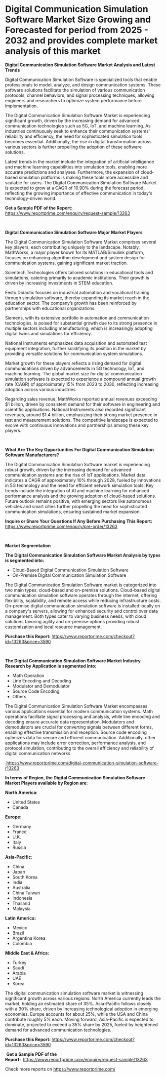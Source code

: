 <p><h1>Digital Communication Simulation Software Market Size Growing and Forecasted for period from 2025 - 2032 and provides complete market analysis of this market</h1></p><p><strong>Digital Communication Simulation Software Market Analysis and Latest Trends</strong></p>
<p><p>Digital Communication Simulation Software is specialized tools that enable professionals to model, analyze, and design communication systems. These software solutions facilitate the simulation of various communication protocols, channel behaviors, and signal processing techniques, allowing engineers and researchers to optimize system performance before implementation. </p><p>The Digital Communication Simulation Software Market is experiencing significant growth, driven by the increasing demand for advanced communication technologies such as 5G, IoT, and machine learning. As industries continuously seek to enhance their communication systems' reliability and efficiency, the need for sophisticated simulation tools becomes essential. Additionally, the rise in digital transformation across various sectors is further propelling the adoption of these software solutions.</p><p>Latest trends in the market include the integration of artificial intelligence and machine learning capabilities into simulation tools, enabling more accurate predictions and analyses. Furthermore, the expansion of cloud-based simulation platforms is making these tools more accessible and scalable for users. The Digital Communication Simulation Software Market is expected to grow at a CAGR of 10.90% during the forecast period, reflecting the growing importance of effective communication in today's technology-driven world.</p></p>
<p><strong>Get a Sample PDF of the Report:&nbsp;</strong> <a href="https://www.reportprime.com/enquiry/request-sample/13263?utm_campaign=3443&utm_medium=2&utm_source=Github&utm_content=ia&utm_term=20032025&utm_id=digital-communication-simulation-software">https://www.reportprime.com/enquiry/request-sample/13263</a></p>
<p>&nbsp;</p>
<p><strong>Digital Communication Simulation Software Major Market Players</strong></p>
<p><p>The Digital Communication Simulation Software Market comprises several key players, each contributing uniquely to the landscape. Notably, MathWorks, a major player known for its MATLAB/Simulink platform, focuses on enhancing algorithm development and system design for communication systems, gaining significant market traction.</p><p>Scientech Technologies offers tailored solutions in educational tools and simulations, catering primarily to academic institutions. Their growth is driven by increasing investments in STEM education.</p><p>Festo Didactic focuses on industrial automation and vocational training through simulation software, thereby expanding its market reach in the education sector. The company’s growth has been reinforced by partnerships with educational organizations.</p><p>Siemens, with its extensive portfolio in automation and communication technologies, is poised for substantial growth due to its strong presence in multiple sectors including manufacturing, which is increasingly adopting digital twins and simulations for efficiency.</p><p>National Instruments emphasizes data acquisition and automated test equipment integration, further solidifying its position in the market by providing versatile solutions for communication system simulations.</p><p>Market growth for these players reflects a rising demand for digital communications driven by advancements in 5G technology, IoT, and machine learning. The global market size for digital communication simulation software is expected to experience a compound annual growth rate (CAGR) of approximately 15% from 2023 to 2030, reflecting increasing adoption across various industries.</p><p>Regarding sales revenue, MathWorks reported annual revenues exceeding $1 billion, driven by consistent demand for their software in engineering and scientific applications. National Instruments also recorded significant revenues, around $1.4 billion, emphasizing their strong market presence in test and measurement solutions. The competitive landscape is expected to evolve with continuous innovations and partnerships among these key players.</p></p>
<p>&nbsp;</p>
<p><strong>What Are The Key Opportunities For Digital Communication Simulation Software Manufacturers?</strong></p>
<p><p>The Digital Communication Simulation Software market is experiencing robust growth, driven by the increasing demand for advanced communication systems and the rise of IoT applications. Market data indicates a CAGR of approximately 10% through 2028, fueled by innovations in 5G technology and the need for efficient network simulation tools. Key trends include the integration of AI and machine learning for enhanced performance analysis and the growing adoption of cloud-based solutions. Future outlook remains positive, with emerging sectors like autonomous vehicles and smart cities further propelling the need for sophisticated communication simulations, ensuring sustained market expansion.</p></p>
<p><strong>Inquire or Share Your Questions If Any Before Purchasing This Report:</strong> <a href="https://www.reportprime.com/enquiry/pre-order/13263?utm_campaign=3443&utm_medium=2&utm_source=Github&utm_content=ia&utm_term=20032025&utm_id=digital-communication-simulation-software">https://www.reportprime.com/enquiry/pre-order/13263</a></p>
<p>&nbsp;</p>
<p><strong>Market Segmentation</strong></p>
<p><strong>The Digital Communication Simulation Software Market Analysis by types is segmented into:</strong></p>
<p><ul><li>Cloud-Based Digital Communication Simulation Software</li><li>On-Premise Digital Communication Simulation Software</li></ul></p>
<p><p>The Digital Communication Simulation Software market is categorized into two main types: cloud-based and on-premise solutions. Cloud-based digital communication simulation software operates through the internet, offering flexibility, scalability, and remote access while reducing infrastructure costs. On-premise digital communication simulation software is installed locally on a company's servers, allowing for enhanced security and control over data management. Both types cater to varying business needs, with cloud solutions favoring agility and on-premise options providing robust customization and local resource management.</p></p>
<p><strong>Purchase this Report:&nbsp;</strong><a href="https://www.reportprime.com/checkout?id=13263&price=3590&utm_campaign=3443&utm_medium=2&utm_source=Github&utm_content=ia&utm_term=20032025&utm_id=digital-communication-simulation-software">https://www.reportprime.com/checkout?id=13263&price=3590</a></p>
<p>&nbsp;</p>
<p><strong>The Digital Communication Simulation Software Market Industry Research by Application is segmented into:</strong></p>
<p><ul><li>Math Operation</li><li>Line Encoding and Decoding</li><li>Modulator and Demodulator</li><li>Source Code Encoding</li><li>Others</li></ul></p>
<p><p>The Digital Communication Simulation Software Market encompasses various applications essential for modern communication systems. Math operations facilitate signal processing and analysis, while line encoding and decoding ensure accurate data representation. Modulators and demodulators are crucial for converting signals between different forms, enabling effective transmission and reception. Source code encoding optimizes data for secure and efficient communication. Additionally, other applications may include error correction, performance analysis, and protocol simulation, contributing to the overall efficiency and reliability of digital communication networks.</p></p>
<p><a href="https://www.reportprime.com/digital-communication-simulation-software-r13263?utm_campaign=3443&utm_medium=2&utm_source=Github&utm_content=ia&utm_term=20032025&utm_id=digital-communication-simulation-software">&nbsp;https://www.reportprime.com/digital-communication-simulation-software-r13263</a></p>
<p><strong>In terms of Region, the Digital Communication Simulation Software Market Players available by Region are:</strong></p>
<p>
    <p> <strong> North America: </strong>
        <ul>
            <li>United States</li>
            <li>Canada</li>
        </ul>
        </p> 
    <p> <strong> Europe: </strong>
        <ul>
            <li>Germany</li>
            <li>France</li>
            <li>U.K.</li>
            <li>Italy</li>
            <li>Russia</li>
        </ul>
        </p> 
    <p> <strong> Asia-Pacific: </strong>
        <ul>
            <li>China</li>
            <li>Japan</li>
            <li>South Korea</li>
            <li>India</li>
            <li>Australia</li>
            <li>China Taiwan</li>
            <li>Indonesia</li>
            <li>Thailand</li>
            <li>Malaysia</li>
        </ul>
        </p> 
    <p> <strong> Latin America: </strong>
        <ul>
            <li>Mexico</li>
            <li>Brazil</li>
            <li>Argentina Korea</li>
            <li>Colombia</li>
        </ul>
        </p> 
    <p> <strong> Middle East & Africa: </strong>
        <ul>
            <li>Turkey</li>
            <li>Saudi</li>
            <li>Arabia</li>
            <li>UAE</li>
            <li>Korea</li>
        </ul>
    </p>
    </p>
<p><p>The digital communication simulation software market is witnessing significant growth across various regions. North America currently leads the market, holding an estimated share of 35%. Asia-Pacific follows closely with a 30% share, driven by increasing technological adoption in emerging economies. Europe accounts for about 25%, while the USA and China contribute roughly 5% each. Moving forward, Asia-Pacific is expected to dominate, projected to exceed a 35% share by 2025, fueled by heightened demand for advanced communication technologies.</p></p>
<p><strong>Purchase this Report: </strong><a href="https://www.reportprime.com/checkout?id=13263&price=3590&utm_campaign=3443&utm_medium=2&utm_source=Github&utm_content=ia&utm_term=20032025&utm_id=digital-communication-simulation-software">https://www.reportprime.com/checkout?id=13263&price=3590</a></p>
<p>&nbsp;<strong>Get a Sample PDF of the Report:&nbsp;&nbsp;</strong><a href="https://www.reportprime.com/enquiry/request-sample/13263?utm_campaign=3443&utm_medium=2&utm_source=Github&utm_content=ia&utm_term=20032025&utm_id=digital-communication-simulation-software">https://www.reportprime.com/enquiry/request-sample/13263</a></p>
<p><strong></strong></p>
<p>Check more reports on <a href="https://www.reportprime.com/?utm_campaign=3443&utm_medium=2&utm_source=Github&utm_content=ia&utm_term=20032025&utm_id=digital-communication-simulation-software">https://www.reportprime.com/</a></p>